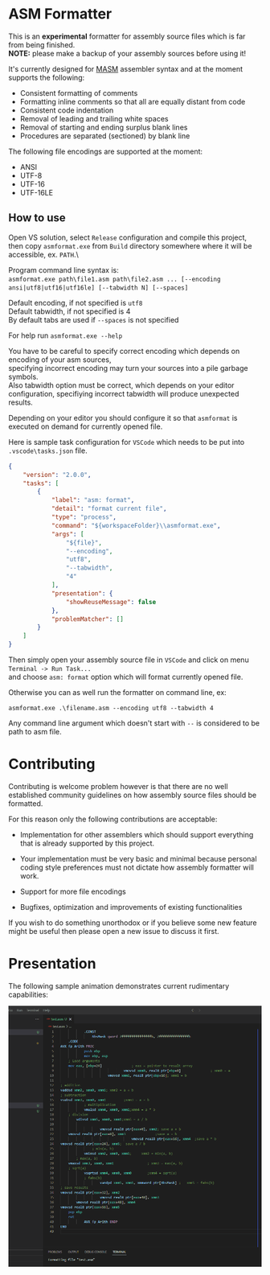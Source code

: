 
# ASM Formatter

This is an **experimental** formatter for assembly source files which is far from being finished.\
**NOTE:** please make a backup of your assembly sources before using it!

It's currently designed for [MASM][masm] assembler syntax and at the moment supports the following:

- Consistent formatting of comments
- Formatting inline comments so that all are equally distant from code
- Consistent code indentation
- Removal of leading and trailing white spaces
- Removal of starting and ending surplus blank lines
- Procedures are separated (sectioned) by blank line

The following file encodings are supported at the moment:

- ANSI
- UTF-8
- UTF-16
- UTF-16LE

## How to use

Open VS solution, select `Release` configuration and compile this project, then copy `asmformat.exe`
from `Build` directory somewhere where it will be accessible, ex. `PATH`.\

Program command line syntax is:\
`asmformat.exe path\file1.asm path\file2.asm ... [--encoding ansi|utf8|utf16|utf16le] [--tabwidth N] [--spaces]`

Default encoding, if not specified is `utf8`\
Default tabwidth, if not specified is 4\
By default tabs are used if `--spaces` is not specified

For help run `asmformat.exe --help`

You have to be careful to specify correct encoding which depends on encoding of your asm sources,\
specifying incorrect encoding may turn your sources into a pile garbage symbols.\
Also tabwidth option must be correct, which depends on your editor configuration,
specifiying incorrect tabwidth will produce unexpected results.

Depending on your editor you should configure it so that `asmformat` is executed on demand for
currently opened file.

Here is sample task configuration for `VSCode` which needs to be put into `.vscode\tasks.json` file.

```json
{
	"version": "2.0.0",
	"tasks": [
		{
			"label": "asm: format",
			"detail": "format current file",
			"type": "process",
			"command": "${workspaceFolder}\\asmformat.exe",
			"args": [
				"${file}",
				"--encoding",
				"utf8",
				"--tabwidth",
				"4"
			],
			"presentation": {
				"showReuseMessage": false
			},
			"problemMatcher": []
		}
	]
}
```

Then simply open your assembly source file in `VSCode` and click on menu `Terminal -> Run Task...`\
and choose `asm: format` option which will format currently opened file.

Otherwise you can as well run the formatter on command line, ex:

```batch
asmformat.exe .\filename.asm --encoding utf8 --tabwidth 4
```

Any command line argument which doesn't start with `--` is considered to be path to asm file.

# Contributing

Contributing is welcome problem however is that there are no well established community guidelines
on how assembly source files should be formatted.

For this reason only the following contributions are acceptable:

- Implementation for other assemblers which should support everything that is already supported by
this project.

- Your implementation must be very basic and minimal because personal coding style preferences must
not dictate how assembly formatter will work.

- Support for more file encodings

- Bugfixes, optimization and improvements of existing functionalities

If you wish to do something unorthodox or if you believe some new feature might be useful then
please open a new issue to discuss it first.

# Presentation

The following sample animation demonstrates current rudimentary capabilities:

![Demonstration](/assets/presentation.gif)

[masm]: https://learn.microsoft.com/en-us/cpp/assembler/masm/microsoft-macro-assembler-reference
